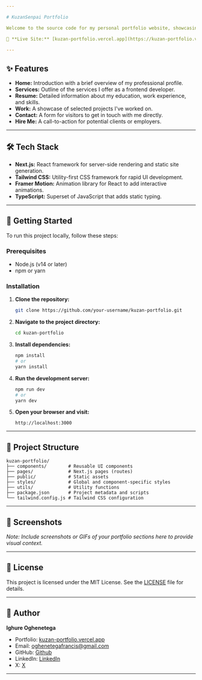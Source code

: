 ```yaml
---

# KuzanSenpai Portfolio

Welcome to the source code for my personal portfolio website, showcasing my work as a frontend developer. The site is designed to highlight my skills, experience, and projects in a clean, responsive, and user-friendly manner.

🔗 **Live Site:** [kuzan-portfolio.vercel.app](https://kuzan-portfolio.vercel.app/)

---
```


## ✨ Features

- **Home:** Introduction with a brief overview of my professional profile.
- **Services:** Outline of the services I offer as a frontend developer.
- **Resume:** Detailed information about my education, work experience, and skills.
- **Work:** A showcase of selected projects I've worked on.
- **Contact:** A form for visitors to get in touch with me directly.
- **Hire Me:** A call-to-action for potential clients or employers.

---

## 🛠️ Tech Stack

- **Next.js:** React framework for server-side rendering and static site generation.
- **Tailwind CSS:** Utility-first CSS framework for rapid UI development.
- **Framer Motion:** Animation library for React to add interactive animations.
- **TypeScript:** Superset of JavaScript that adds static typing.

---

## 🚀 Getting Started

To run this project locally, follow these steps:

### Prerequisites

- Node.js (v14 or later)
- npm or yarn

### Installation

1. **Clone the repository:**

   ```bash
   git clone https://github.com/your-username/kuzan-portfolio.git
   ```

2. **Navigate to the project directory:**

   ```bash
   cd kuzan-portfolio
   ```

3. **Install dependencies:**

   ```bash
   npm install
   # or
   yarn install
   ```

4. **Run the development server:**

   ```bash
   npm run dev
   # or
   yarn dev
   ```

5. **Open your browser and visit:**

   ```
   http://localhost:3000
   ```

---

## 📁 Project Structure

```
kuzan-portfolio/
├── components/        # Reusable UI components
├── pages/             # Next.js pages (routes)
├── public/            # Static assets
├── styles/            # Global and component-specific styles
├── utils/             # Utility functions
├── package.json       # Project metadata and scripts
└── tailwind.config.js # Tailwind CSS configuration
```

---

## 📸 Screenshots

*Note: Include screenshots or GIFs of your portfolio sections here to provide visual context.*

---

## 📄 License

This project is licensed under the MIT License. See the [LICENSE](LICENSE) file for details.

---

## 👤 Author

**Ighure Oghenetega**

- Portfolio: [kuzan-portfolio.vercel.app](https://kuzan-portfolio.vercel.app/)
- Email:  [oghenetegafrancis@gmail.com](oghenetegafrancis@gmail.com)
- GitHub:  [Github](https://github.com/Kuzan-Senpai)
- LinkedIn:  [LinkedIn](https://www.linkedin.com/in/ighureoghenetega/)
-  X:  [X](https://x.com/kuzansenpaii)

---

